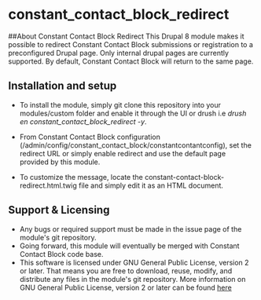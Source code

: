 # constant_contact_block_redirect
##About Constant Contact Block Redirect
This Drupal 8 module makes it possible to redirect Constant Contact Block submissions or registration to a preconfigured 
Drupal page. Only internal drupal pages are currently supported. By default, Constant Contact
Block will return to the same page.
## Installation and setup
* To install the module, simply git clone this repository into your modules/custom folder and enable it through the UI or 
drush i.e <i>drush en constant_contact_block_redirect -y</i>.
 
* From Constant Contact Block configuration (/admin/config/constant_contact_block/constantcontantconfig), set the redirect
 URL or simply enable redirect and use the default page provided by this module. 
* To customize the message, locate the 
 constant-contact-block-redirect.html.twig file and simply edit it as an HTML document.

## Support & Licensing
* Any bugs or required support must be made in the issue page of the module's git repository.
* Going forward, this module will eventually be merged with Constant Contact Block code base.
* This software is licensed under GNU General Public License, version 2 or later. That means you are free to download, 
reuse, modify, and distribute any files in the module's git repository. More information on GNU General Public 
License, version 2 or later can be found <a href='http://www.gnu.org/licenses/old-licenses/gpl-2.0.html'> here</a>
